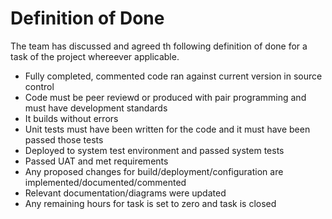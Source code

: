 # Definition of Done
The team has discussed and agreed th following definition of done for a task of the project whereever applicable.
* Fully completed, commented code ran against current version in source control
* Code must be peer reviewd or produced with pair programming and must have development standards
* It builds without errors
* Unit tests must have been written for the code and it must have been passed those tests
* Deployed to system test environment and passed system tests
* Passed UAT and met requirements
* Any proposed changes for build/deployment/configuration are implemented/documented/commented
* Relevant documentation/diagrams were updated
* Any remaining hours for task is set to zero and task is closed
